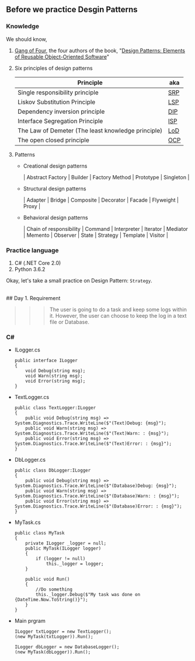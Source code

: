 ## Before we practice Desgin Patterns

### Knowledge

We should know,

1. [Gang of Four](http://wiki.c2.com/?GangOfFour), the four authors of the book, "[Design Patterns: Elements of Reusable Object-Oriented Software](https://en.wikipedia.org/wiki/Design_Patterns)"

2. Six principles of design patterns

   | <center>Principle</center> |  <center>aka</center>  |
   |:---------------------------------------------------|:----|
   | Single responsibility principle                    | [SRP](https://en.wikipedia.org/wiki/Single_responsibility_principle) |
   | Liskov Substitution Principle                      | [LSP](https://en.wikipedia.org/wiki/Liskov_substitution_principle) |
   | Dependency inversion principle                     | [DIP](https://en.wikipedia.org/wiki/Dependency_inversion_principle) |
   | Interface Segregation Principle                    | [ISP](https://en.wikipedia.org/wiki/Interface_segregation_principle) |
   | The Law of Demeter (The least knowledge principle) | [LoD](https://en.wikipedia.org/wiki/Law_of_Demeter) |
   | The open closed principle                          | [OCP](https://en.wikipedia.org/wiki/Open/closed_principle) |

3. Patterns

   * Creational design patterns

     | Abstract Factory | Builder | Factory Method | Prototype | Singleton |
      
   * Structural design patterns

     | Adapter | Bridge | Composite | Decorator | Facade | Flyweight | Proxy |

   * Behavioral design patterns

     | Chain of responsibility | Command | Interpreter | Iterator | Mediator | Memento | Observer | State | Strategy | Template | Visitor |


### Practice language

1. C# (.NET Core 2.0)
2. Python 3.6.2


Okay, let's take a small practice on Design Pattern: `Strategy`.


<br>
## Day 1. Requirement

>>> The user is going to do a task and keep some logs within it.
>>> However, the user can choose to keep the log in a text file or Database. 

### C#

* ILogger.cs

  ```
  public interface ILogger
  {
      void Debug(string msg);
      void Warn(string msg);
      void Error(string msg);
  }
  ```

* TextLogger.cs

  ```
  public class TextLogger:ILogger
  {
      public void Debug(string msg) => System.Diagnostics.Trace.WriteLine($"(Text)Debug: {msg}");
      public void Warn(string msg) => System.Diagnostics.Trace.WriteLine($"(Text)Warn: : {msg}");
      public void Error(string msg) => System.Diagnostics.Trace.WriteLine($"(Text)Error: : {msg}");
  }
  ```

* DbLogger.cs

  ```
  public class DbLogger:ILogger
  {
      public void Debug(string msg) => System.Diagnostics.Trace.WriteLine($"(Database)Debug: {msg}");
      public void Warn(string msg) => System.Diagnostics.Trace.WriteLine($"(Database)Warn: : {msg}");
      public void Error(string msg) => System.Diagnostics.Trace.WriteLine($"(Database)Error: : {msg}");
  }
  ```

* MyTask.cs

  ```
  public class MyTask
  {
      private ILogger _logger = null;
      public MyTask(ILogger logger)
      {
          if (logger != null)
              this._logger = logger;
      }

      public void Run()
      {
          //Do something
          this._logger.Debug($"My task was done on {DateTime.Now.ToString()}");
      }
  }
  ```


* Main prgram

  ```
  ILogger txtLogger = new TextLogger();
  (new MyTask(txtLogger)).Run();
  
  ILogger dbLogger = new DatabaseLogger();
  (new MyTask(dbLogger)).Run();
  ```